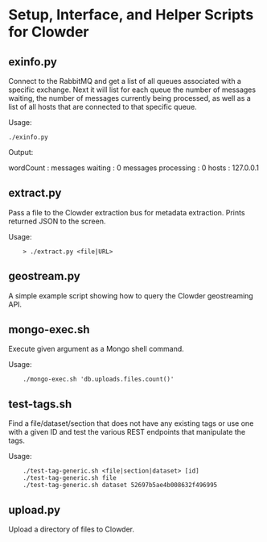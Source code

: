 Setup, Interface, and Helper Scripts for Clowder
===============================================

exinfo.py
----------

Connect to the RabbitMQ and get a list of all queues associated with a specific exchange. Next it will list for each queue the number of messages waiting, the number of messages currently being processed, as well as a list of all hosts that are connected to that specific queue.

Usage:

    ./exinfo.py

Output:

  wordCount :
    messages waiting    : 0
    messages processing : 0
    hosts :
      127.0.0.1


extract.py
----------

Pass a file to the Clowder extraction bus for metadata extraction.  Prints returned JSON to the screen.

Usage:

		> ./extract.py <file|URL>

geostream.py
------------

A simple example script showing how to query the Clowder geostreaming API.

mongo-exec.sh
--------------

Execute given argument as a Mongo shell command.

Usage:

		./mongo-exec.sh 'db.uploads.files.count()'

test-tags.sh
------------

Find a file/dataset/section that does not have any existing tags or use one with a given ID and test the various REST
endpoints that manipulate the tags.

Usage:

		./test-tag-generic.sh <file|section|dataset> [id]
		./test-tag-generic.sh file
		./test-tag-generic.sh dataset 52697b5ae4b008632f496995

upload.py
---------

Upload a directory of files to Clowder.

